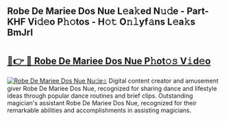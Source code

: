 ## Robe De Mariee Dos Nue L𝚎a𝚔ed N𝚞𝚍e - Part-KHF Vi𝚍𝚎o P𝚑𝚘tos - H𝚘𝚝 O𝚗𝚕yf𝚊ns L𝚎a𝚔s BmJrl

# <h2><a href="http://kf6cvp.oniu.top/?m=Robe+De+Mariee+Dos+Nue">🔗👉 🔴 Robe De Mariee Dos Nue P𝚑ot𝚘𝚜 V𝚒d𝚎o</a></h2>

[![Robe De Mariee Dos Nue Nu𝚍e𝚜](https://i.imgur.com/0qMVB7G.gif)](http://kf6cvp.oniu.top/?m=Robe+De+Mariee+Dos+Nue)
Digital content creator and amusement giver Robe De Mariee Dos Nue, recognized for sharing dance and lifestyle ideas through popular dance routines and brief clips. Outstanding magician's assistant Robe De Mariee Dos Nue, recognized for their remarkable abilities and accomplishments in assisting magicians.  
